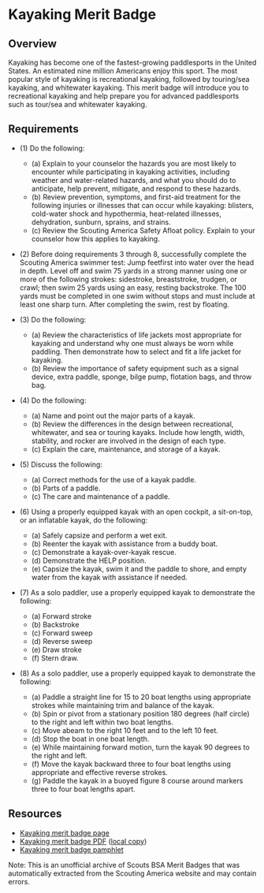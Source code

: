 

# Kayaking Merit Badge


## Overview



Kayaking has become one of the fastest-growing paddlesports in the United States. An estimated nine million Americans enjoy this sport. The most popular style of kayaking is recreational kayaking, followed by touring/sea kayaking, and whitewater kayaking. This merit badge will introduce you to recreational kayaking and help prepare you for advanced paddlesports such as tour/sea and whitewater kayaking.

## Requirements

* (1) Do the following:
    * (a) Explain to your counselor the hazards you are most likely to encounter while participating in kayaking activities, including weather and water-related hazards, and what you should do to anticipate, help prevent, mitigate, and respond to these hazards.
    * (b) Review prevention, symptoms, and first-aid treatment for the following injuries or illnesses that can occur while kayaking: blisters, cold-water shock and hypothermia, heat-related illnesses, dehydration, sunburn, sprains, and strains.
    * (c) Review the Scouting America Safety Afloat policy. Explain to your counselor how this applies to kayaking.


* (2) Before doing requirements 3 through 8, successfully complete the Scouting America swimmer test: Jump feetfirst into water over the head in depth. Level off and swim 75 yards in a strong manner using one or more of the following strokes: sidestroke, breaststroke, trudgen, or crawl; then swim 25 yards using an easy, resting backstroke. The 100 yards must be completed in one swim without stops and must include at least one sharp turn. After completing the swim, rest by floating.
* (3) Do the following:
    * (a) Review the characteristics of life jackets most appropriate for kayaking and understand why one must always be worn while paddling. Then demonstrate how to select and fit a life jacket for kayaking.
    * (b) Review the importance of safety equipment such as a signal device, extra paddle, sponge, bilge pump, flotation bags, and throw bag.


* (4) Do the following:
    * (a) Name and point out the major parts of a kayak.
    * (b) Review the differences in the design between recreational, whitewater, and sea or touring kayaks. Include how length, width, stability, and rocker are involved in the design of each type.
    * (c) Explain the care, maintenance, and storage of a kayak.


* (5) Discuss the following:
    * (a) Correct methods for the use of a kayak paddle.
    * (b) Parts of a paddle.
    * (c) The care and maintenance of a paddle.


* (6) Using a properly equipped kayak with an open cockpit, a sit-on-top, or an inflatable kayak, do the following:
    * (a) Safely capsize and perform a wet exit.
    * (b) Reenter the kayak with assistance from a buddy boat.
    * (c) Demonstrate a kayak-over-kayak rescue.
    * (d) Demonstrate the HELP position.
    * (e) Capsize the kayak, swim it and the paddle to shore, and empty water from the kayak with assistance if needed.


* (7) As a solo paddler, use a properly equipped kayak to demonstrate the following:
    * (a) Forward stroke
    * (b) Backstroke
    * (c) Forward sweep
    * (d) Reverse sweep
    * (e) Draw stroke
    * (f) Stern draw.


* (8) As a solo paddler, use a properly equipped kayak to demonstrate the following:
    * (a) Paddle a straight line for 15 to 20 boat lengths using appropriate strokes while maintaining trim and balance of the kayak.
    * (b) Spin or pivot from a stationary position 180 degrees (half circle) to the right and left within two boat lengths.
    * (c) Move abeam to the right 10 feet and to the left 10 feet.
    * (d) Stop the boat in one boat length.
    * (e) While maintaining forward motion, turn the kayak 90 degrees to the right and left.
    * (f) Move the kayak backward three to four boat lengths using appropriate and effective reverse strokes.
    * (g) Paddle the kayak in a buoyed figure 8 course around markers three to four boat lengths apart.




## Resources

- [Kayaking merit badge page](https://www.scouting.org/merit-badges/kayaking/)
- [Kayaking merit badge PDF](https://filestore.scouting.org/filestore/Merit_Badge_ReqandRes/Pamphlets/Kayaking_2025.pdf) ([local copy](files/kayaking-merit-badge.pdf))
- [Kayaking merit badge pamphlet](https://www.scoutshop.org/kayaking-merit-badge-pamphlet-650732.html)

Note: This is an unofficial archive of Scouts BSA Merit Badges that was automatically extracted from the Scouting America website and may contain errors.